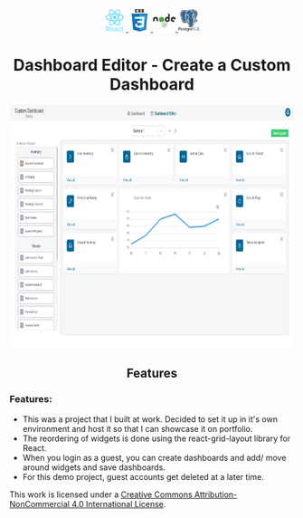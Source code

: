 <p align="center"> <a href="https://reactjs.org/" target="_blank" rel="noreferrer"> <img src="https://raw.githubusercontent.com/devicons/devicon/master/icons/react/react-original-wordmark.svg" alt="react" width="40" height="40"/> </a> <a href="https://www.w3schools.com/css/" target="_blank" rel="noreferrer"> <img src="https://raw.githubusercontent.com/devicons/devicon/master/icons/css3/css3-original-wordmark.svg" alt="css3" width="40" height="40"/> </a>  </a> <a href="https://nodejs.org" target="_blank" rel="noreferrer"> <img src="https://raw.githubusercontent.com/devicons/devicon/master/icons/nodejs/nodejs-original-wordmark.svg" alt="nodejs" width="40" height="40"/> </a> <a href="https://www.postgresql.org" target="_blank" rel="noreferrer"> <img src="https://raw.githubusercontent.com/devicons/devicon/master/icons/postgresql/postgresql-original-wordmark.svg" alt="postgresql" width="40" height="40"/> </a>  </p>

<h1 align="center">Dashboard Editor - Create a Custom Dashboard</h1>

<section align="center">
<!-- <a href="https://orderlyapp.netlify.app/" target="_blank" rel="noreferrer"> -->
  <img src="client/public/Dashboard.png" width="700" height="430"/>
<!-- </a> -->
  </section>
  
<h2 align="center">Features</h2>

### Features:

- This was a project that I built at work. Decided to set it up in it's own environment and host it so that I can showcase it on portfolio.
- The reordering of widgets is done using the react-grid-layout library for React.
- When you login as a guest, you can create dashboards and add/ move around widgets and save dashboards.
- For this demo project, guest accounts get deleted at a later time.

This work is licensed under a <a href="https://creativecommons.org/licenses/by-nc/4.0/legalcode" target="_blank">Creative Commons Attribution-NonCommercial 4.0 International License</a>.
